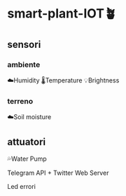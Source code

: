 # smart-plant-IOT🪴

## sensori
### ambiente
☁️Humidity
🌡️Temperature
💡Brightness

### terreno
☁️Soil moisture

## attuatori
💦Water Pump


Telegram API + Twitter
Web Server


Led errori

